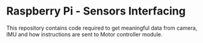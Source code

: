 # Raspberry Pi - Sensors Interfacing

This repository contains code required to get meaningful data from camera, IMU and how instructions are sent to Motor controller module.
